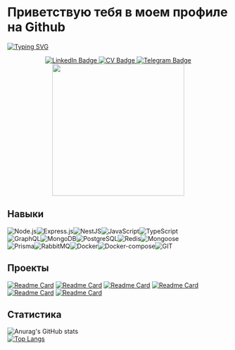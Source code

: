 # Приветствую тебя в моем профиле на Github
[![Typing SVG](https://readme-typing-svg.herokuapp.com?color=%2336BCF7&lines=Я+Дмитрий+-+Backend-разработчик)](https://git.io/typing-svg)
<div id="badges" align="center">
  <a href="http://www.linkedin.com/in/dimapolonez">
    <img src="https://img.shields.io/badge/LinkedIn-blue?style=for-the-badge&logo=linkedin&logoColor=white" alt="LinkedIn Badge"/>
  </a>
  <a href="https://disk.yandex.com/i/RLdSDR8HkogPVQ">
    <img src="https://img.shields.io/badge/CV-yellow?style=for-the-badge&logo=CV&logoColor=red" alt="CV Badge"/>
  </a>
  <a href="https://t.me/dimaPolonez">
    <img src="https://img.shields.io/badge/Telegram-blue?style=for-the-badge&logo=telegram&logoColor=white" alt="Telegram Badge"/>
  </a>
</div>
<div id="header" align="center">
  <img src="https://media.giphy.com/media/v1.Y2lkPTc5MGI3NjExYXpxeW5jbHh2anFyemw5OHI1NWp3NjFsdnF1b3A4MW90bWEwam5wZiZlcD12MV9pbnRlcm5hbF9naWZfYnlfaWQmY3Q9Zw/qgQUggAC3Pfv687qPC/giphy.gif" width="300"/>
</div>

## Навыки
![Node.js](https://img.shields.io/badge/Node.js-%23404d59.svg?style=for-the-badge&logo=node.js&logoColor=%2361DAFB)![Express.js](https://img.shields.io/badge/Express.js-%23404d59.svg?style=for-the-badge&logo=express&logoColor=%2361DAFB)![NestJS](https://img.shields.io/badge/NestJS-%23404d59.svg?style=for-the-badge&logo=nestjs&logoColor=%2361DAFB)![JavaScript](https://img.shields.io/badge/JavaScript-%23404d59.svg?style=for-the-badge&logo=javascript&logoColor=%2361DAFB)![TypeScript](https://img.shields.io/badge/TypeScript-%23404d59.svg?style=for-the-badge&logo=typescript&logoColor=%2361DAFB)
<br>
![GraphQL](https://img.shields.io/badge/GraphQL-%23404d59.svg?style=for-the-badge&logo=graphql&logoColor=%2361DAFB)![MongoDB](https://img.shields.io/badge/MongoDB-%23404d59.svg?style=for-the-badge&logo=mongodb&logoColor=%2361DAFB)![PostgreSQL](https://img.shields.io/badge/PostgreSQL-%23404d59.svg?style=for-the-badge&logo=postgresql&logoColor=%2361DAFB)![Redis](https://img.shields.io/badge/Redis-%23404d59.svg?style=for-the-badge&logo=redis&logoColor=%2361DAFB)![Mongoose](https://img.shields.io/badge/Mongoose-%23404d59.svg?style=for-the-badge&logo=mongoose&logoColor=%2361DAFB)
<br>
![Prisma](https://img.shields.io/badge/Prisma-%23404d59.svg?style=for-the-badge&logo=prisma&logoColor=%2361DAFB)![RabbitMQ](https://img.shields.io/badge/RabbitMQ-%23404d59.svg?style=for-the-badge&logo=rabbitmq&logoColor=%2361DAFB)![Docker](https://img.shields.io/badge/Docker-%23404d59.svg?style=for-the-badge&logo=docker&logoColor=%2361DAFB)![Docker-compose](https://img.shields.io/badge/Docker_Compose-%23404d59.svg?style=for-the-badge&logo=docker&logoColor=%2361DAFB)![GIT](https://img.shields.io/badge/GIT-%23404d59.svg?style=for-the-badge&logo=git&logoColor=%2361DAFB)

## Проекты
[![Readme Card](https://github-readme-stats.vercel.app/api/pin/?username=dimaPolonez&repo=nest_blogs_platform_API_SQL)](https://github.com/dimaPolonez/nest_blogs_platform_API_SQL)
[![Readme Card](https://github-readme-stats.vercel.app/api/pin/?username=dimaPolonez&repo=nest_blogs_platform_API)](https://github.com/dimaPolonez/nest_blogs_platform_API)
[![Readme Card](https://github-readme-stats.vercel.app/api/pin/?username=dimaPolonez&repo=blogs_platform_API)](https://github.com/dimaPolonez/blogs_platform_API)
[![Readme Card](https://github-readme-stats.vercel.app/api/pin/?username=dimaPolonez&repo=helperEldritchHorror_project)](https://github.com/dimaPolonez/helperEldritchHorror_project)
[![Readme Card](https://github-readme-stats.vercel.app/api/pin/?username=dimaPolonez&repo=momentum_project)](https://github.com/dimaPolonez/momentum_project)
[![Readme Card](https://github-readme-stats.vercel.app/api/pin/?username=dimaPolonez&repo=travel_project)](https://github.com/dimaPolonez/travel_project)

## Статистика
![Anurag's GitHub stats](https://github-readme-stats.vercel.app/api?username=dimaPolonez&show_icons=true&theme=transparent&count_private=true&hide=issues,contrib)
<br>
[![Top Langs](https://github-readme-stats.vercel.app/api/top-langs/?username=dimaPolonez&layout=compact)](https://github.com/anuraghazra/github-readme-stats)
